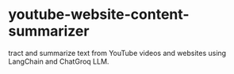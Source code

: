 # youtube-website-content-summarizer
tract and summarize text from YouTube videos and websites using LangChain and ChatGroq LLM.
